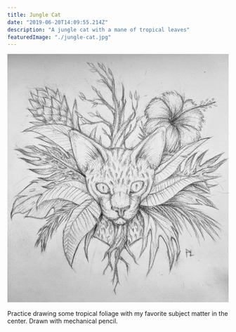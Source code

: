 ```yaml
---
title: Jungle Cat
date: "2019-06-20T14:09:55.214Z"
description: "A jungle cat with a mane of tropical leaves"
featuredImage: "./jungle-cat.jpg"
---
```


![Jungle Cat](./jungle-cat.jpg)

Practice drawing some tropical foliage with my favorite subject matter in the center. Drawn with mechanical pencil.
